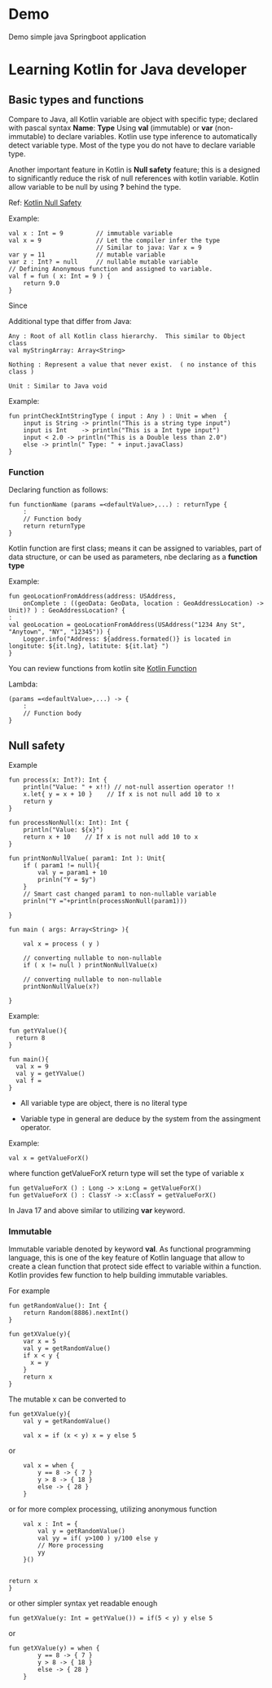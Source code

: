 # Demo
Demo simple java Springboot application

# Learning Kotlin for Java developer

## Basic types and functions

Compare to Java, all Kotlin variable are object with specific type; declared with pascal syntax **Name**: **Type**
Using **val** (immutable) or **var** (non-immutable) to declare variables.  Kotlin use type inference to automatically detect variable type.
Most of the type you do not have to declare variable type.  

Another important feature in Kotlin is **Null safety** feature; this is a designed to significantly reduce the risk of null references with kotlin variable.
Kotlin allow variable to be null by using **?** behind the type. 

Ref: [Kotlin Null Safety](https://kotlinlang.org/docs/null-safety.html#nullable-types-and-non-nullable-types)

Example:

    val x : Int = 9         // immutable variable 
    val x = 9               // Let the compiler infer the type
                            // Similar to java: Var x = 9
    var y = 11              // mutable variable
    var z : Int? = null     // nullable mutable variable
    // Defining Anonymous function and assigned to variable.
    val f = fun ( x: Int = 9 ) {
        return 9.0
    }

Since

Additional type that differ from Java:

    Any : Root of all Kotlin class hierarchy.  This similar to Object class
    val myStringArray: Array<String> 

    Nothing : Represent a value that never exist.  ( no instance of this class )

    Unit : Similar to Java void

Example:

    fun printCheckIntStringType ( input : Any ) : Unit = when  {
        input is String -> println("This is a string type input")
        input is Int	-> println("This is a Int type input")
        input < 2.0 -> println("This is a Double less than 2.0")
        else -> println(" Type: " + input.javaClass)
    }


### Function

Declaring function as follows:

    fun functionName (params =<defaultValue>,...) : returnType { 
        :
        // Function body
        return returnType
    }

Kotlin function are first class; means it can be assigned to variables, part of data structure, or can be used as parameters, nbe declaring as a **function type**

Example:

    fun geoLocationFromAddress(address: USAddress,
        onComplete : ((geoData: GeoData, location : GeoAddressLocation) -> Unit)? ) : GeoAddressLocation? {
    :
    val geoLocation = geoLocationFromAddress(USAddress("1234 Any St", "Anytown", "NY", "12345")) {
        Logger.info("Address: ${address.formated()} is located in longitute: ${it.lng}, latitute: ${it.lat} ")
    }

You can review functions from kotlin site [Kotlin Function](https://play.kotlinlang.org/byExample/01_introduction/02_Functions) 

Lambda:

    (params =<defaultValue>,...) -> {
        :
        // Function body
    }

## Null safety
Example

    fun process(x: Int?): Int { 
        println("Value: " + x!!) // not-null assertion operator !!
        x.let{ y = x + 10 }    // If x is not null add 10 to x
        return y
    }

    fun processNonNull(x: Int): Int { 
        println("Value: ${x}")
        return x + 10    // If x is not null add 10 to x
    }

    fun printNonNullValue( param1: Int ): Unit{
        if ( param1 != null){
            val y = param1 + 10
            prinln("Y = $y")
        }
        // Smart cast changed param1 to non-nullable variable
        prinln("Y ="+println(processNonNull(param1)))
        
    }

    fun main ( args: Array<String> ){
        
        val x = process ( y )
        
        // converting nullable to non-nullable
        if ( x != null ) printNonNullValue(x)

        // converting nullable to non-nullable
        printNonNullValue(x?)
        
    }







Example:

    fun getYValue(){
      return 8
    }

    fun main(){
      val x = 9
      val y = getYValue()
      val f = 
    }

* All variable type are object, there is no literal type

* Variable type in general are deduce by the system from the assingment operator.  

Example:

    val x = getValueForX()

  where function getValueForX return type will set the type of variable x

    fun getValueForX () : Long -> x:Long = getValueForX()
    fun getValueForX () : ClassY -> x:ClassY = getValueForX()
In Java 17 and above similar to utilizing **var** keyword.


### Immutable
Immutable variable denoted by keyword **val**.  As functional programming language, this is one of the key feature of Kotlin language that
allow to create a clean function that protect side effect to variable within a function.
Kotlin provides few function to help building immutable variables.  

For example

    fun getRandomValue(): Int {
        return Random(8886).nextInt()
    }

    fun getXValue(y){
        var x = 5
        val y = getRandomValue()
        if x < y {
          x = y
        }
        return x
    }
The mutable x can be converted to 

    fun getXValue(y){
        val y = getRandomValue()

        val x = if (x < y) x = y else 5
or

        val x = when {
            y == 8 -> { 7 }
            y > 8 -> { 18 }
            else -> { 28 }
        }
or for more complex processing, utilizing anonymous function 

		val x : Int = {
            val y = getRandomValue()
			val yy = if( y>100 ) y/100 else y  
			// More processing
			yy
		}()


    return x
    }

or other simpler syntax yet readable enough

    fun getXValue(y: Int = getYValue()) = if(5 < y) y else 5
or

    fun getXValue(y) = when {
            y == 8 -> { 7 }
            y > 8 -> { 18 }
            else -> { 28 }
        }
  
  
  